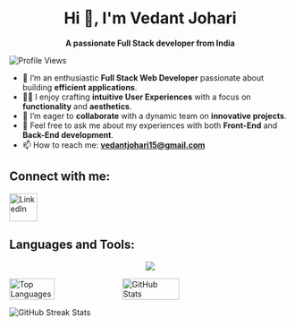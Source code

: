 <h1 align="center">Hi 👋, I'm Vedant Johari</h1>

<p align="center">
  <strong>A passionate Full Stack developer from India</strong>
</p>

![Profile Views](https://komarev.com/ghpvc/?username=vedantj15&label=Profile%20views&color=0e75b6&style=flat)

- 🌱 I’m an enthusiastic **Full Stack Web Developer** passionate about building **efficient applications**.
- 👨‍💻 I enjoy crafting **intuitive User Experiences** with a focus on **functionality** and **aesthetics**.
- 🤝 I’m eager to **collaborate** with a dynamic team on **innovative projects**.
- 💬 Feel free to ask me about my experiences with both **Front-End** and **Back-End development**.
- 📫 How to reach me: **vedantjohari15@gmail.com**

## **Connect with me:**
<a href="https://www.linkedin.com/in/vedant-vj/" target="_blank">
  <img src="https://img.icons8.com/ios-filled/50/0077b5/linkedin.png" alt="LinkedIn" style="width: 50px;"/>
</a>


## **Languages and Tools:**
<p align="center">
  <a href="https://skillicons.dev">
    <img src="https://skillicons.dev/icons?i=python,html,css,js,ts,git,github,react,vite,vscode,mongodb,replit,npm,sass,firebase,netlify,vercel,postman,redux,stackoverflow,tailwind,bootstrap" />
  </a>
</p>

<div style="display: flex;">
  <img src="https://github-readme-stats.vercel.app/api/top-langs?username=vedantj15&show_icons=true&locale=en&layout=compact" alt="Top Languages" width="40%" />
  <img src="https://github-readme-stats.vercel.app/api?username=vedantj15&show_icons=true&locale=en" alt="GitHub Stats" width="45%" />
</div>


![GitHub Streak Stats](https://github-readme-streak-stats.herokuapp.com/?user=vedantj15)








